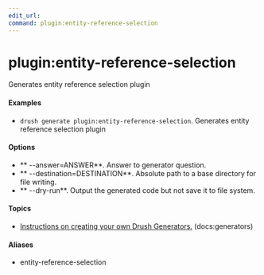 ```yaml
---
edit_url: 
command: plugin:entity-reference-selection
---
```

# plugin:entity-reference-selection

Generates entity reference selection plugin

#### Examples

- <code>drush generate plugin:entity-reference-selection</code>. Generates entity reference selection plugin

#### Options

- ** --answer=ANSWER**. Answer to generator question.
- ** --destination=DESTINATION**. Absolute path to a base directory for file writing.
- ** --dry-run**. Output the generated code but not save it to file system.

#### Topics

- [Instructions on creating your own Drush Generators.](../../vendor/drush/drush/docs/generators.md) (docs:generators)

#### Aliases

- entity-reference-selection

